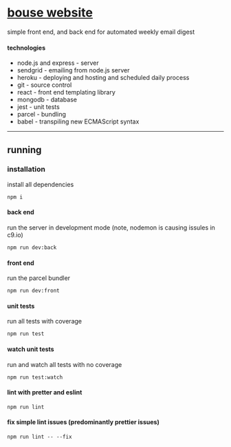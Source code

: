 # [bouse website](http://www.bouse.website)
simple front end, and back end for automated weekly email digest
#### technologies
- node.js and express - server
- sendgrid - emailing from node.js server
- heroku - deploying and hosting and scheduled daily process
- git - source control
- react - front end templating library
- mongodb - database
- jest - unit tests
- parcel - bundling
- babel - transpiling new ECMAScript syntax

---
## running
### installation
install all dependencies
```
npm i
```

#### back end
run the server in development mode (note, nodemon is causing issules in c9.io)
```
npm run dev:back
```
#### front end
run the parcel bundler
```
npm run dev:front
```
#### unit tests
run all tests with coverage
```
npm run test
```
#### watch unit tests
run and watch all tests with no coverage
```
npm run test:watch
```
#### lint with pretter and eslint
```
npm run lint
```
#### fix simple lint issues (predominantly prettier issues)
```
npm run lint -- --fix
```